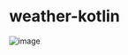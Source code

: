 # weather-kotlin

![image](https://github.com/0xReadMe/weather-kotlin/assets/87978490/68b67de4-20d0-43f1-af29-51f0580db564)
